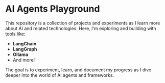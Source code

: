 # AI Agents Playground

This repository is a collection of projects and experiments as I learn more about AI and related technologies. Here, I'm exploring and building with tools like:

- **LangChain**
- **LangGraph**
- **Ollama**
- And more!

The goal is to experiment, learn, and document my progress as I dive deeper into the world of AI agents and frameworks.
